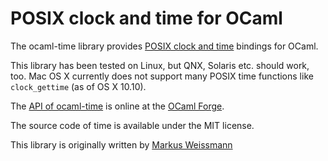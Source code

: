 # POSIX clock and time for OCaml

The ocaml-time library provides [POSIX clock and time](http://pubs.opengroup.org/onlinepubs/9699919799/basedefs/time.h.html) bindings for OCaml.

This library has been tested on Linux, but QNX, Solaris etc. should work, too.
Mac OS X currently does not support many POSIX time functions like ```clock_gettime``` (as of OS X 10.10).

The [API of ocaml-time](http://time.forge.ocamlcore.org/doc/) is online at the [OCaml Forge](https://forge.ocamlcore.org/).

The source code of time is available under the MIT license.

This library is originally written by [Markus Weissmann](http://www.mweissmann.de/)
